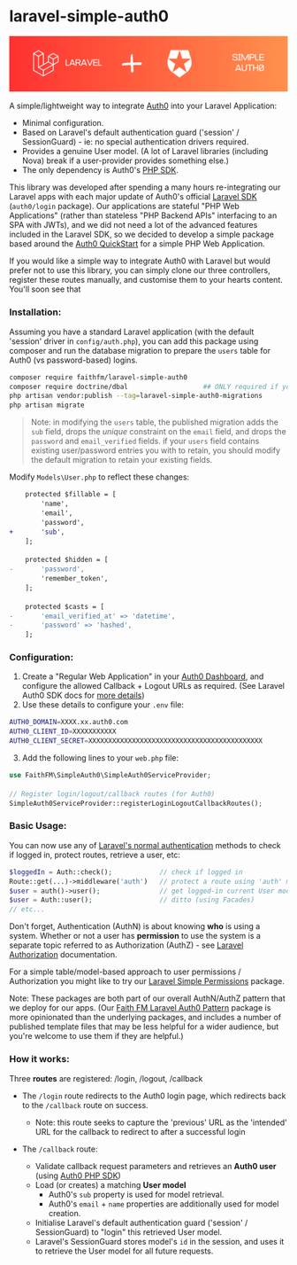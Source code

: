 # laravel-simple-auth0

![laravel-simple-auth0-logo](docs/laravel-simple-auth0-logo.png)

A simple/lightweight way to integrate [Auth0](https://auth0.com/) into your Laravel Application:

* Minimal configuration.
* Based on Laravel's default authentication guard ('session' / SessionGuard) - ie: no special authentication drivers required.
* Provides a genuine User model.  (A lot of Laravel libraries (including Nova) break if a user-provider provides something else.)
* The only dependency is Auth0's [PHP SDK](https://github.com/auth0/auth0-PHP/tree/8.0.0).

This library was developed after spending a many hours re-integrating our Laravel apps with each major update of Auth0's official [Laravel SDK](https://github.com/auth0/laravel-auth0) (`auth0/login` package).  Our applications are stateful "PHP Web Applications" (rather than stateless "PHP Backend APIs" interfacing to an SPA with JWTs), and we did not need a lot of the advanced features included in the Laravel SDK, so we decided to develop a simple package based around the [Auth0 QuickStart](https://auth0.com/docs/quickstart/webapp/php) for a simple PHP Web Application.

If you would like a simple way to integrate Auth0 with Laravel but would prefer not to use this library, you can simply clone our three controllers, register these routes manually, and customise them to your hearts content.  You'll soon see that 



### Installation:

Assuming you have a standard Laravel application (with the default 'session' driver in `config/auth.php`), you can add this package using composer and run the database migration to prepare the `users` table for Auth0 (vs password-based) logins.

```bash
composer require faithfm/laravel-simple-auth0
composer require doctrine/dbal                   ## ONLY required if you are using the SQLite DB driver
php artisan vendor:publish --tag=laravel-simple-auth0-migrations
php artisan migrate
```

> Note: in modifying the `users` table, the published migration adds the `sub` field, drops the *unique* constraint on the `email` field, and drops the `password` and `email_verified` fields.   if your `users` field contains existing user/password entries you with to retain, you should modify the default migration to retain your existing fields.

Modify `Models\User.php` to reflect these changes:

```diff
    protected $fillable = [
        'name',
        'email',
        'password',
+       'sub',
    ];

    protected $hidden = [
-       'password',
        'remember_token',
    ];

    protected $casts = [
-       'email_verified_at' => 'datetime',
-       'password' => 'hashed',
    ];
```



### Configuration:

1. Create a "Regular Web Application" in your [Auth0 Dashboard](https://manage.auth0.com/), and configure the allowed Callback + Logout URLs as required.    (See Laravel Auth0 SDK docs for [more details](https://github.com/auth0/laravel-auth0/blob/main/docs/Configuration.md#creating-applications-manually))
2. Use these details to configure your `.env` file:

```bash
AUTH0_DOMAIN=XXXX.xx.auth0.com
AUTH0_CLIENT_ID=XXXXXXXXXXX
AUTH0_CLIENT_SECRET=XXXXXXXXXXXXXXXXXXXXXXXXXXXXXXXXXXXXXXXXXXXX
```

3. Add the following lines to your `web.php` file:

```php
use FaithFM\SimpleAuth0\SimpleAuth0ServiceProvider;

// Register login/logout/callback routes (for Auth0)
SimpleAuth0ServiceProvider::registerLoginLogoutCallbackRoutes();
```



### Basic Usage:

You can now use any of [Laravel's normal authentication](https://laravel.com/docs/master/authentication) methods to check if logged in, protect routes, retrieve a user, etc:

```php
$loggedIn = Auth::check();            // check if logged in
Route::get(...)->middleware('auth')   // protect a route using 'auth' middleware
$user = auth()->user();               // get logged-in current User model (using helper function)
$user = Auth::user();                 // ditto (using Facades)
// etc...
```

Don't forget, Authentication (AuthN) is about knowing **who** is using a system.  Whether or not a user has **permission** to use the system is a separate topic referred to as Authorization (AuthZ) - see [Laravel Authorization](https://laravel.com/docs/master/authorization) documentation.

For a simple table/model-based approach to user permissions / Authorization you might like to try our [Laravel Simple Permissions](https://github.com/faithfm/laravel-simple-permissions) package.  

Note: These packages are both part of our overall AuthN/AuthZ pattern that we deploy for our apps.  (Our [Faith FM Laravel Auth0 Pattern](https://github.com/faithfm/laravel-auth0-pattern) package is more opinionated than the underlying packages, and includes a number of published template files that may be less helpful for a wider audience, but you're welcome to use them if they are helpful.)



### How it works:

Three **routes** are registered:  /login, /logout, /callback

* The `/login` route redirects to the Auth0 login page, which redirects back to the `/callback` route on success.
  * Note: this route seeks to capture the 'previous' URL as the 'intended' URL for the callback to redirect to after a successful login

* The `/callback` route:
  * Validate callback request parameters and retrieves an **Auth0 user** (using [Auth0 PHP SDK](https://github.com/auth0/auth0-PHP/tree/8.0.0))
  * Load (or creates) a matching **User model** 
    * Auth0's `sub` property is used for model retrieval.
    * Auth0's `email` + `name` properties are additionally used for model creation.
  * Initialise Laravel's default authentication guard ('session' / SessionGuard) to "login" this retrieved User model.
  * Laravel's SessionGuard stores model's `id` in the session, and uses it to retrieve the User model for all future requests.

